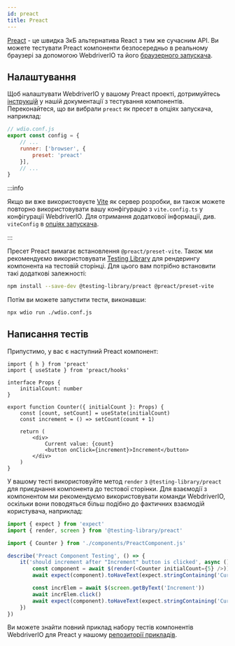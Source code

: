 ```yaml
---
id: preact
title: Preact
---
```


[Preact](https://preactjs.com/) - це швидка 3кБ альтернатива React з тим же сучасним API. Ви можете тестувати Preact компоненти безпосередньо в реальному браузері за допомогою WebdriverIO та його [браузерного запускача](/docs/runner#browser-runner).

## Налаштування

Щоб налаштувати WebdriverIO у вашому Preact проекті, дотримуйтесь [інструкцій](/docs/component-testing#set-up) у нашій документації з тестування компонентів. Переконайтеся, що ви вибрали `preact` як пресет в опціях запускача, наприклад:

```js
// wdio.conf.js
export const config = {
    // ...
    runner: ['browser', {
        preset: 'preact'
    }],
    // ...
}
```

:::info

Якщо ви вже використовуєте [Vite](https://vitejs.dev/) як сервер розробки, ви також можете повторно використовувати вашу конфігурацію з `vite.config.ts` у конфігурації WebdriverIO. Для отримання додаткової інформації, див. `viteConfig` в [опціях запускача](/docs/runner#runner-options).

:::

Пресет Preact вимагає встановлення `@preact/preset-vite`. Також ми рекомендуємо використовувати [Testing Library](https://testing-library.com/) для рендерингу компонента на тестовій сторінці. Для цього вам потрібно встановити такі додаткові залежності:

```sh npm2yarn
npm install --save-dev @testing-library/preact @preact/preset-vite
```

Потім ви можете запустити тести, виконавши:

```sh
npx wdio run ./wdio.conf.js
```

## Написання тестів

Припустимо, у вас є наступний Preact компонент:

```tsx title="./components/Component.jsx"
import { h } from 'preact'
import { useState } from 'preact/hooks'

interface Props {
    initialCount: number
}

export function Counter({ initialCount }: Props) {
    const [count, setCount] = useState(initialCount)
    const increment = () => setCount(count + 1)

    return (
        <div>
            Current value: {count}
            <button onClick={increment}>Increment</button>
        </div>
    )
}

```

У вашому тесті використовуйте метод `render` з `@testing-library/preact` для приєднання компонента до тестової сторінки. Для взаємодії з компонентом ми рекомендуємо використовувати команди WebdriverIO, оскільки вони поводяться більш подібно до фактичних взаємодій користувача, наприклад:

```ts title="app.test.tsx"
import { expect } from 'expect'
import { render, screen } from '@testing-library/preact'

import { Counter } from './components/PreactComponent.js'

describe('Preact Component Testing', () => {
    it('should increment after "Increment" button is clicked', async () => {
        const component = await $(render(<Counter initialCount={5} />))
        await expect(component).toHaveText(expect.stringContaining('Current value: 5'))

        const incrElem = await $(screen.getByText('Increment'))
        await incrElem.click()
        await expect(component).toHaveText(expect.stringContaining('Current value: 6'))
    })
})
```

Ви можете знайти повний приклад набору тестів компонентів WebdriverIO для Preact у нашому [репозиторії прикладів](https://github.com/webdriverio/component-testing-examples/tree/main/preact-typescript-vite).